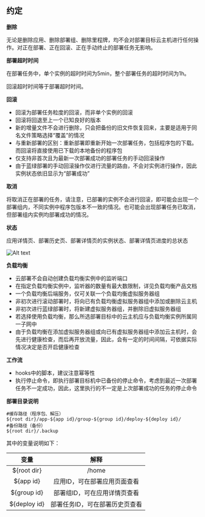 ## 约定

**删除**

无论是删除应用、删除部署组、删除里程牌，均不会对部署目标云主机进行任何操作。对正在部署、正在回滚、正在手动终止的部署任务无影响。

**部署超时时间**

在部署任务中，单个实例的超时时间为5min，整个部署任务的超时时间为1h。

回滚超时时间等于部署超时时间。

**回滚**

- 回滚为部署任务粒度的回滚，而非单个实例的回滚
- 回滚将回退至上一个已知良好的版本
- 新的增量文件不会进行删除，只会把备份的旧文件恢复回来，主要是适用于同名文件策略选择“覆盖”的情况
- 与重新部署的区别：重新部署即重新开始一次部署任务，包括程序包的下载。而回滚将直接使用已下载的本地备份的程序包
- 仅支持非首次且为最新一次部署成功的部署任务的手动回滚操作
- 由于蓝绿部署的手动回滚操作仅进行流量的路由，不会对实例进行操作，因此实例状态依旧显示为“部署成功”

**取消**

将取消正在部署的任务，请注意，已部署的实例不会进行回滚，即可能会出现一个部署组内，不同实例中程序包版本不一致的情况。也可能会出现部署任务已取消，但部署组内实例均部署成功的情况。

**状态**

应用详情页、部署历史页、部署详情页的实例状态、部署详情页进度的总状态

![Alt text](https://github.com/jdcloudcom/cn/blob/codedeploy/image/CodeDeploy/status4.png)

**负载均衡**

- 云部署不会自动创建负载均衡实例中的监听端口
- 在指定负载均衡实例中，监听器的数量有最大数限制，详见负载均衡产品文档
- 一个负载均衡后端服务，仅可关联一个负载均衡虚拟服务器组
- 非初次进行滚动部署时，将向已有负载均衡虚拟服务器组中添加或删除云主机
- 非初次进行蓝绿部署时，将新建虚拟服务器组，并删除旧虚拟服务器组
- 若选择使用负载均衡，那么所选部署目标中的云主机应与负载均衡实例所属同一子网中
- 由于负载均衡在添加虚拟服务器组或向已有虚拟服务器组中添加云主机时，会先进行健康检查，而后再开放流量，因此，会有一定的时间间隔，可依据实际情况决定是否开启健康检查



**工作流**

- hooks中的脚本，建议注意幂等性
- 执行停止命令，即执行部署目标机中已备份的停止命令，考虑到最近一次部署任务不一定成功，因此，这里执行的不一定是上次部署成功的任务的停止命令


**部署目录说明**

```
#缓存路径（程序包、解压）
${root dir}/app-${app id}/group-${group id}/deploy-${deploy id}/
#备份路径（备份）
${root dir}/.backup
```

其中的变量说明如下：

| 变量      |    解释 |
| :--------: | :--------:|
| ${root dir}  | /home |
| ${app id}  | 应用ID，可在部署应用页面查看 |
| ${group id}  | 部署组ID，可在应用详情页查看 |
| ${deploy id}  | 部署任务ID，可在部署历史页查看 |

